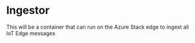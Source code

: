 # Ingestor
This will be a container that can run on the Azure Stack edge to ingest all IoT Edge messages